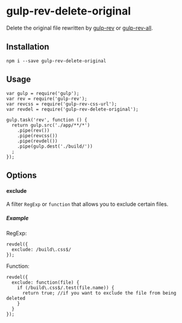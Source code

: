 # gulp-rev-delete-original

Delete the original file rewritten by
[gulp-rev](https://www.npmjs.com/package/gulp-rev) or
[gulp-rev-all](https://www.npmjs.com/package/gulp-rev-all).

## Installation

    npm i --save gulp-rev-delete-original
  
## Usage

    var gulp = require('gulp');
    var rev = require('gulp-rev');
    var revcss = require('gulp-rev-css-url');
    var revdel = require('gulp-rev-delete-original');
    
    gulp.task('rev', function () {
      return gulp.src('./app/**/*')
        .pipe(rev())
        .pipe(revcss())
        .pipe(revdel())
        .pipe(gulp.dest('./build/'))
      ;
    });

## Options

#### exclude 

A filter `RegExp` or `function` that allows you to exclude certain files. 

##### Example

RegExp:

    revdel({
      exclude: /build\.css$/
    });

Function: 

    revdel({
      exclude: function(file) {
        if (/build\.css$/.test(file.name)) {
          return true; //if you want to exclude the file from being deleted
        }
      }
    });